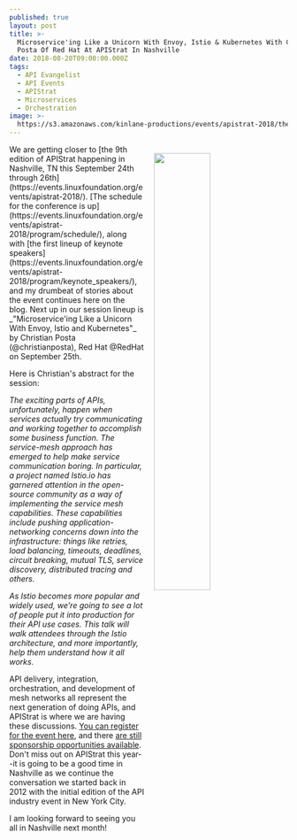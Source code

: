 ```yaml
---
published: true
layout: post
title: >-
  Microservice'ing Like a Unicorn With Envoy, Istio & Kubernetes With Christian
  Posta Of Red Hat At APIStrat In Nashville
date: 2018-08-20T09:00:00.000Z
tags:
  - API Evangelist
  - API Events
  - APIStrat
  - Microservices
  - Orchestration
image: >-
  https://s3.amazonaws.com/kinlane-productions/events/apistrat-2018/the-hardest-part-about-microserv.jpg
---
```

<p><img src="{{ page.image }}" width="45%" align="right" style="padding: 15px;" /></p>We are getting closer to [the 9th edition of APIStrat happening in Nashville, TN this September 24th through 26th](https://events.linuxfoundation.org/events/apistrat-2018/). [The schedule for the conference is up](https://events.linuxfoundation.org/events/apistrat-2018/program/schedule/), along with [the first lineup of keynote speakers](https://events.linuxfoundation.org/events/apistrat-2018/program/keynote_speakers/), and my drumbeat of stories about the event continues here on the blog. Next up in our session lineup is _"Microservice'ing Like a Unicorn With Envoy, Istio and Kubernetes"_ by Christian Posta (@christianposta), Red Hat @RedHat on September 25th.

Here is Christian's abstract for the session:

_The exciting parts of APIs, unfortunately, happen when services actually try communicating and working together to accomplish some business function. The service-mesh approach has emerged to help make service communication boring. In particular, a project named Istio.io has garnered attention in the open-source community as a way of implementing the service mesh capabilities. These capabilities include pushing application-networking concerns down into the infrastructure: things like retries, load balancing, timeouts, deadlines, circuit breaking, mutual TLS, service discovery, distributed tracing and others._

_As Istio becomes more popular and widely used, we’re going to see a lot of people put it into production for their API use cases. This talk will walk attendees through the Istio architecture, and more importantly, help them understand how it all works._

API delivery, integration, orchestration, and development of mesh networks all represent the next generation of doing APIs, and APIStrat is where we are having these discussions. [You can register for the event here](https://events.linuxfoundation.org/events/apistrat-2018/attend/register/), and there [are still sponsorship opportunities available](https://events.linuxfoundation.org/events/apistrat-2018/sponsor/). Don't miss out on APIStrat this year--it is going to be a good time in Nashville as we continue the conversation we started back in 2012 with the initial edition of the API industry event in New York City.

I am looking forward to seeing you all in Nashville next month!
